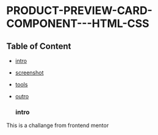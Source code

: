 <!--@format-->
# PRODUCT-PREVIEW-CARD-COMPONENT---HTML-CSS
## Table of Content
- [intro](#intro)
- [screenshot](#screenshot)
- [tools](#tools)
- [outro](#outro)

  ### intro
This is a challange from frontend mentor

